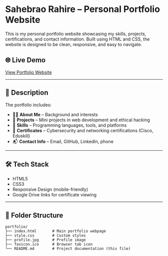 # Sahebrao Rahire – Personal Portfolio Website

This is my personal portfolio website showcasing my skills, projects, certifications, and contact information. Built using HTML and CSS, the website is designed to be clean, responsive, and easy to navigate.

## 🌐 Live Demo

[View Portfolio Website](#) <!-- Optional: Replace with GitHub Pages or hosting URL -->

---

## 📄 Description

The portfolio includes:

- 🧑‍💻 **About Me** – Background and interests
- 💼 **Projects** – Mini projects in web development and ethical hacking
- 🧠 **Skills** – Programming languages, tools, and platforms
- 🏅 **Certificates** – Cybersecurity and networking certifications (Cisco, Eduskill)
- 📬 **Contact Info** – Email, GitHub, LinkedIn, phone

---

## 🛠️ Tech Stack

- HTML5
- CSS3
- Responsive Design (mobile-friendly)
- Google Drive links for certificate viewing

---

## 📁 Folder Structure

```plaintext
portfolio/
├── index.html       # Main portfolio webpage
├── style.css        # Custom styles
├── profile.jpg      # Profile image
├── favicon.ico      # Browser tab icon
└── README.md        # Project documentation (this file)
